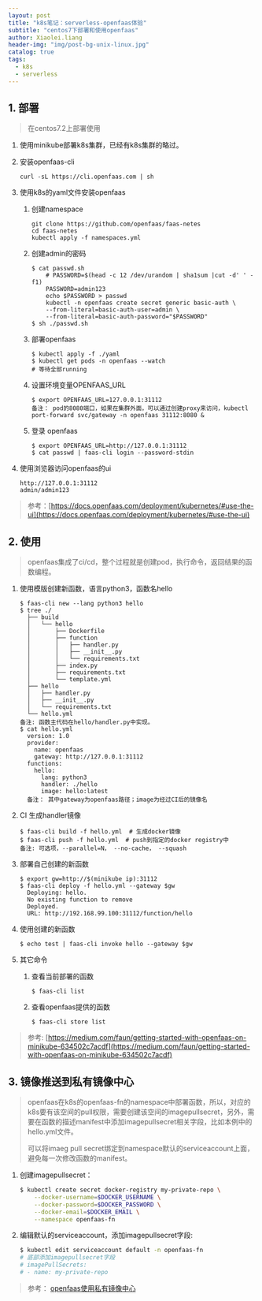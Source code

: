 ```yaml
---
layout: post
title: "k8s笔记：serverless-openfaas体验"
subtitle: "centos7下部署和使用openfaas"
author: Xiaolei.liang
header-img: "img/post-bg-unix-linux.jpg"
catalog: true
tags:
  - k8s
  - serverless
---
```


## 1. 部署

> 在centos7.2上部署使用

1. 使用minikube部署k8s集群，已经有k8s集群的略过。

2. 安装openfaas-cli

   ```
   curl -sL https://cli.openfaas.com | sh
   ```

3. 使用k8s的yaml文件安装openfaas

   1. 创建namespace

      ```
      git clone https://github.com/openfaas/faas-netes
      cd faas-netes
      kubectl apply -f namespaces.yml
      ```

   2. 创建admin的密码

      ```
      $ cat passwd.sh
          # PASSWORD=$(head -c 12 /dev/urandom | sha1sum |cut -d' ' -f1)
          PASSWORD=admin123
          echo $PASSWORD > passwd
          kubectl -n openfaas create secret generic basic-auth \
          --from-literal=basic-auth-user=admin \
          --from-literal=basic-auth-password="$PASSWORD"
      $ sh ./passwd.sh
      ```

   3. 部署openfaas

      ```
      $ kubectl apply -f ./yaml
      $ kubectl get pods -n openfaas --watch 
      # 等待全部running
      ```

   4. 设置环境变量OPENFAAS_URL

      ```
      $ export OPENFAAS_URL=127.0.0.1:31112
      备注： pod的8080端口，如果在集群外面，可以通过创建proxy来访问，kubectl port-forward svc/gateway -n openfaas 31112:8080 &
      ```

   5. 登录 openfaas

      ```
      $ export OPENFAAS_URL=http://127.0.0.1:31112
      $ cat passwd | faas-cli login --password-stdin
      ```

4. 使用浏览器访问openfaas的ui

   ```
   http://127.0.0.1:31112
   admin/admin123
   ```

> 参考：[https://docs.openfaas.com/deployment/kubernetes/#use-the-ui](https://docs.openfaas.com/deployment/kubernetes/#use-the-ui)

## 2. 使用

> openfaas集成了ci/cd，整个过程就是创建pod，执行命令，返回结果的函数编程。

1. 使用模版创建新函数，语言python3，函数名hello

   ```
   $ faas-cli new --lang python3 hello
   $ tree ./
     ├── build
     │   └── hello
     │       ├── Dockerfile
     │       ├── function
     │       │   ├── handler.py
     │       │   ├── __init__.py
     │       │   └── requirements.txt
     │       ├── index.py
     │       ├── requirements.txt
     │       └── template.yml
     ├── hello
     │   ├── handler.py
     │   ├── __init__.py
     │   └── requirements.txt
     └── hello.yml
   备注: 函数主代码在hello/handler.py中实现。
   $ cat hello.yml
     version: 1.0
     provider:
       name: openfaas
       gateway: http://127.0.0.1:31112
     functions:
       hello:
         lang: python3
         handler: ./hello
         image: hello:latest
     备注： 其中gateway为openfaas路径；image为经过CI后的镜像名
   ```

2. CI 生成handler镜像

   ```
   $ faas-cli build -f hello.yml  # 生成docker镜像
   $ faas-cli push -f hello.yml  # push到指定的docker registry中
   备注: 可选项，--parallel=N， --no-cache， --squash
   ```

3. 部署自己创建的新函数

   ```
   $ export gw=http://$(minikube ip):31112
   $ faas-cli deploy -f hello.yml --gateway $gw
     Deploying: hello.
     No existing function to remove
     Deployed.
     URL: http://192.168.99.100:31112/function/hello
   ```

4. 使用创建的新函数

   ```
   $ echo test | faas-cli invoke hello --gateway $gw
   ```

5. 其它命令

   1. 查看当前部署的函数

      ```
      $ faas-cli list
      ```

   2. 查看openfaas提供的函数

      ```
      $ faas-cli store list
      ```

> 参考: [https://medium.com/faun/getting-started-with-openfaas-on-minikube-634502c7acdf](https://medium.com/faun/getting-started-with-openfaas-on-minikube-634502c7acdf)

## 3. 镜像推送到私有镜像中心

> openfaas在k8s的openfaas-fn的namespace中部署函数，所以，对应的k8s要有该空间的pull权限，需要创建该空间的imagepullsecret，另外，需要在函数的描述manifest中添加imagepullsecret相关字段，比如本例中的hello.yml文件。
>
> 可以将imaeg pull secret绑定到namespace默认的serviceaccount上面，避免每一次修改函数的manifest。

1. 创建imagepullsecret：

   ```bash
   $ kubectl create secret docker-registry my-private-repo \
       --docker-username=$DOCKER_USERNAME \
       --docker-password=$DOCKER_PASSWORD \
       --docker-email=$DOCKER_EMAIL \
       --namespace openfaas-fn
   ```

2. 编辑默认的serviceaccount，添加imagepullsecret字段:

   ```bash
   $ kubectl edit serviceaccount default -n openfaas-fn
   # 底部添加imagepullsecret字段
   # imagePullSecrets:
   # - name: my-private-repo
   ```

> 参考： [openfaas使用私有镜像中心](https://docs.openfaas.com/deployment/kubernetes/#use-the-ui)
